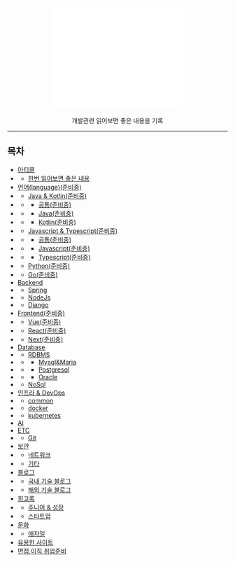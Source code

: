 <div align=center>
    <div>
        <a href="https://github.com/132262B/tech-reads-archive">
            <img width="300" src="https://raw.githubusercontent.com/132262B/tech-reads-archive/main/images/title.png">
          </a>
    </div>
    <br>
    <div>
        개발관련 읽어보면 좋은 내용을 기록
    </div>
</div>

---

## 목차
* [아티클](https://github.com/132262B/tech-reads-archive/tree/main/article#목차)
* * [한번 읽어보면 좋은 내용](https://github.com/132262B/tech-reads-archive/tree/main/article#한번-읽어보면-좋은-내용)
* [언어(language)(준비중)]()
* * [Java & Kotlin(준비중)]()
* * * [공통(준비중)]()
* * * [Java(준비중)]()
* * * [Kotlin(준비중)]()
* * [Javascript & Typescript(준비중)]()
* * * [공통(준비중)]()
* * * [Javascript(준비중)]()
* * * [Typescript(준비중)]()
* * [Python(준비중)]()
* * [Go(준비중)]()
* [Backend](https://github.com/132262B/tech-reads-archive/tree/main/backend#목차)
* * [Spring](https://github.com/132262B/tech-reads-archive/tree/main/backend#Spring)
* * [NodeJs](https://github.com/132262B/tech-reads-archive/tree/main/backend#NodeJs)
* * [Django](https://github.com/132262B/tech-reads-archive/tree/main/backend#Django)
* [Frontend(준비중)]()
* * [Vue(준비중)]()
* * [React(준비중)]()
* * [Next(준비중)]()
* [Database](https://github.com/132262B/tech-reads-archive/tree/main/database)
* * [RDBMS](https://github.com/132262B/tech-reads-archive/tree/main/database#RDBMS)
* * * [Mysql&Maria](https://github.com/132262B/tech-reads-archive/tree/main/database#Mysql&Maria)
* * * [Postgresql](https://github.com/132262B/tech-reads-archive/tree/main/database#Postgresql)
* * * [Oracle](https://github.com/132262B/tech-reads-archive/tree/main/database#Oracle)
* * [NoSql](https://github.com/132262B/tech-reads-archive/tree/main/database#NoSql)
* [인프라 & DevOps](https://github.com/132262B/tech-reads-archive/tree/main/infra&devops)
* * [common](https://github.com/132262B/tech-reads-archive/tree/main/infra&devops#common)
* * [docker](https://github.com/132262B/tech-reads-archive/tree/main/infra&docker)
* * [kubernetes](https://github.com/132262B/tech-reads-archive/tree/main/infra&devops#kubernetes)
* [AI](https://github.com/132262B/tech-reads-archive/tree/main/AI)
* [ETC](https://github.com/132262B/tech-reads-archive/tree/main/etc#목차)
* * [Git](https://github.com/132262B/tech-reads-archive/tree/main/etc#Git)
* [보안](https://github.com/132262B/tech-reads-archive/tree/main/security#목차)
* * [네트워크](https://github.com/132262B/tech-reads-archive/tree/main/security#네트워크)
* * [기타](https://github.com/132262B/tech-reads-archive/tree/main/security#기타)
* [블로그](https://github.com/132262B/tech-reads-archive/tree/main/blog#목차)
* * [국내 기술 블로그](https://github.com/132262B/tech-reads-archive/tree/main/blog#국내-기술-블로그)
* * [해외 기술 블로그](https://github.com/132262B/tech-reads-archive/tree/main/blog#해외-기술-블로그)
* [회고록](https://github.com/132262B/tech-reads-archive/tree/main/memoir#목차)
* * [주니어 & 성장](https://github.com/132262B/tech-reads-archive/tree/main/memoir#주니어&성장)
* * [스타트업](https://github.com/132262B/tech-reads-archive/tree/main/memoir#스타트업)
* [문화](https://github.com/132262B/tech-reads-archive/tree/main/culture)
* * [애자일](https://github.com/132262B/tech-reads-archive/tree/main/culture#애자일)
* [유용한 사이트](https://github.com/132262B/tech-reads-archive/tree/main/useful-site)
* [면접,이직,취업준비](https://github.com/132262B/tech-reads-archive/tree/main/interview)